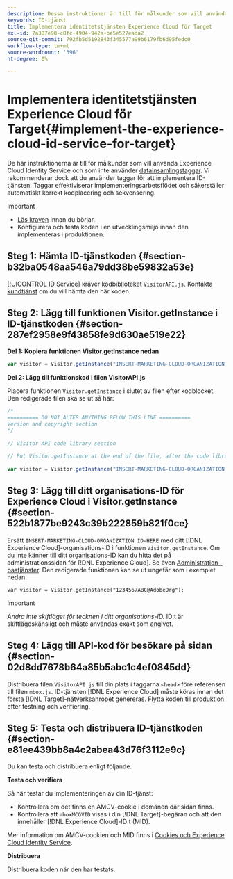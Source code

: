 ```yaml
---
description: Dessa instruktioner är till för målkunder som vill använda Experience Cloud Identity Service och som inte använder datainsamlingstaggar. Vi rekommenderar dock att du använder taggar för att implementera ID-tjänsten. Taggar effektiviserar implementeringsarbetsflödet och säkerställer automatiskt korrekt kodplacering och sekvensering.
keywords: ID-tjänst
title: Implementera identitetstjänsten Experience Cloud för Target
exl-id: 7a387e98-c8fc-4904-942a-be5e527eada2
source-git-commit: 792fb5d5192843f345577a99b6179fb6d95fedc0
workflow-type: tm+mt
source-wordcount: '396'
ht-degree: 0%

---
```


# Implementera identitetstjänsten Experience Cloud för Target{#implement-the-experience-cloud-id-service-for-target}

De här instruktionerna är till för målkunder som vill använda Experience Cloud Identity Service och som inte använder [datainsamlingstaggar](https://experienceleague.adobe.com/docs/experience-platform/tags/home.html?lang=sv-SE). Vi rekommenderar dock att du använder taggar för att implementera ID-tjänsten. Taggar effektiviserar implementeringsarbetsflödet och säkerställer automatiskt korrekt kodplacering och sekvensering.

>[!IMPORTANT]
>
>* [Läs kraven](../reference/requirements.md) innan du börjar.
>* Konfigurera och testa koden i en utvecklingsmiljö innan den implementeras i produktionen.

## Steg 1: Hämta ID-tjänstkoden {#section-b32ba0548aa546a79dd38be59832a53e}

[!UICONTROL ID Service] kräver kodbiblioteket `VisitorAPI.js`. Kontakta [kundtjänst](https://helpx.adobe.com/se/marketing-cloud/contact-support.html) om du vill hämta den här koden.

## Steg 2: Lägg till funktionen Visitor.getInstance i ID-tjänstkoden {#section-287ef2958e9f43858fe9d630ae519e22}

**Del 1: Kopiera funktionen Visitor.getInstance nedan**

```js
var visitor = Visitor.getInstance("INSERT-MARKETING-CLOUD-ORGANIZATION ID-HERE"); 
```

**Del 2: Lägg till funktionskod i filen VisitorAPI.js**

Placera funktionen `Visitor.getInstance` i slutet av filen efter kodblocket. Den redigerade filen ska se ut så här:

```js
/* 
========== DO NOT ALTER ANYTHING BELOW THIS LINE ========== 
Version and copyright section 
*/ 
 
// Visitor API code library section 
 
// Put Visitor.getInstance at the end of the file, after the code library 
 
var visitor = Visitor.getInstance("INSERT-MARKETING-CLOUD-ORGANIZATION ID-HERE");
```

## Steg 3: Lägg till ditt organisations-ID för Experience Cloud i Visitor.getInstance {#section-522b1877be9243c39b222859b821f0ce}

Ersätt `INSERT-MARKETING-CLOUD-ORGANIZATION ID-HERE` med ditt [!DNL Experience Cloud]-organisations-ID i funktionen `Visitor.getInstance`. Om du inte känner till ditt organisations-ID kan du hitta det på administrationssidan för [!DNL Experience Cloud]. Se även [Administration - bastjänster](https://experienceleague.adobe.com/docs/core-services/interface/manage-users-and-products/admin-getting-started.html?lang=sv-SE). Den redigerade funktionen kan se ut ungefär som i exemplet nedan.

`var visitor = Visitor.getInstance("1234567ABC@AdobeOrg");`

>[!IMPORTANT]
>
>*Ändra inte skiftläget för tecknen i ditt organisations-ID.* ID:t är skiftlägeskänsligt och måste användas exakt som angivet.

## Steg 4: Lägg till API-kod för besökare på sidan {#section-02d8dd7678b64a85b5abc1c4ef0845dd}

Distribuera filen `VisitorAPI.js` till din plats i taggarna `<head>` före referensen till filen `mbox.js`. ID-tjänsten [!DNL Experience Cloud] måste köras innan det första [!DNL Target]-nätverksanropet genereras. Flytta koden till produktion efter testning och verifiering.

## Steg 5: Testa och distribuera ID-tjänstkoden {#section-e81ee439bb8a4c2abea43d76f3112e9c}

Du kan testa och distribuera enligt följande.

**Testa och verifiera**

Så här testar du implementeringen av din ID-tjänst:

* Kontrollera om det finns en AMCV-cookie i domänen där sidan finns.
* Kontrollera att `mboxMCGVID` visas i din [!DNL Target]-begäran och att den innehåller [!DNL Experience Cloud]-ID:t (MID).

Mer information om AMCV-cookien och MID finns i [Cookies och Experience Cloud Identity Service](../introduction/cookies.md).

**Distribuera**

Distribuera koden när den har testats.

